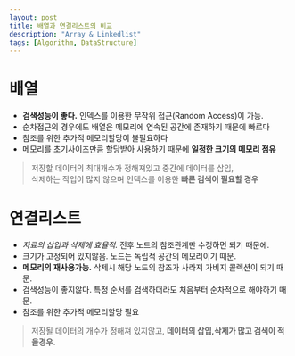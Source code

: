 ```yaml
---
layout: post
title: 배열과 연결리스트의 비교
description: "Array & Linkedlist"
tags: [Algorithm, DataStructure]
---
```

# 배열
- **검색성능이 좋다.** 인덱스를 이용한 무작위 접근(Random Access)이 가능.
- 순차접근의 경우에도 배열은 메모리에 연속된 공간에 존재하기 때문에 빠르다
- 참조를 위한 추가적 메모리할당이 불필요하다
- 메모리를 초기사이즈만큼 할당받아 사용하기 때문에 **일정한 크기의 메모리 점유**

> 저장할 데이터의 최대개수가 정해져있고 중간에 데이터를 삽입,  
삭제하는 작업이 많지 않으며 인덱스를 이용한 **빠른 검색이 필요할 경우**

# 연결리스트
- *자료의 삽입과 삭제에 효율적.* 전후 노드의 참조관계만 수정하면 되기 때문에.
- 크기가 고정되어 있지않음. 노드는 독립적 공간의 메모리이기 때문.
- **메모리의 재사용가능.** 삭제시 해당 노드의 참조가 사라져 가비지 콜렉션이 되기 때문.
- 검색성능이 좋지않다. 특정 순서를 검색하더라도 처음부터 순차적으로 해야하기 때문.
- 참조를 위한 추가적 메모리할당 필요

> 저장될 데이터의 개수가 정해져 있지않고, **데이터의 삽입,삭제가 많고 검색이 적을경우.**